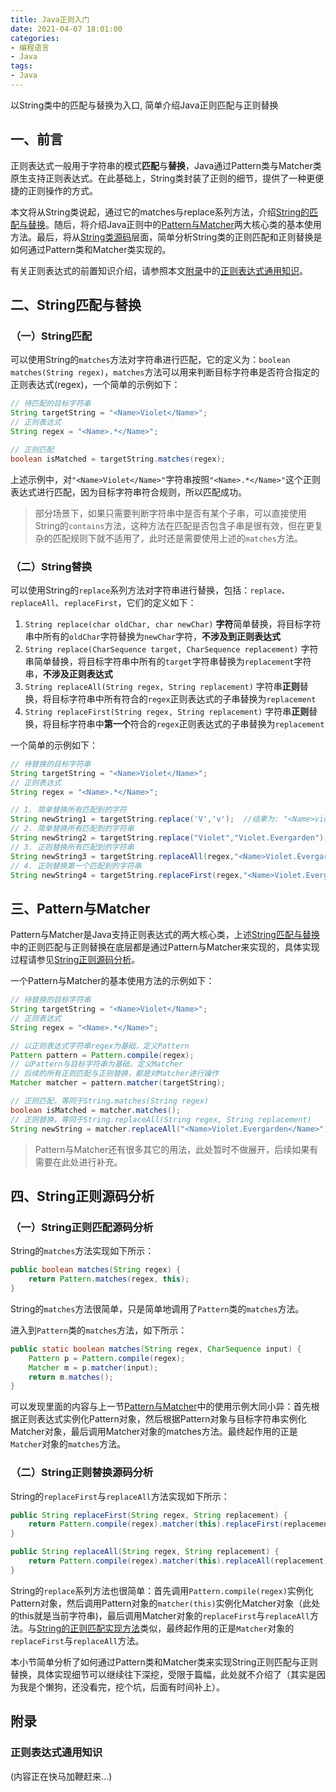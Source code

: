 ```yaml
---
title: Java正则入门
date: 2021-04-07 18:01:00
categories:
- 编程语言
- Java
tags:
- Java
---
```


以String类中的匹配与替换为入口, 简单介绍Java正则匹配与正则替换

## 一、前言

正则表达式一般用于字符串的模式**匹配**与**替换**，Java通过Pattern类与Matcher类原生支持正则表达式。在此基础上，String类封装了正则的细节，提供了一种更便捷的正则操作的方式。

本文将从String类说起，通过它的matches与replace系列方法，介绍[String的匹配与替换](#二string匹配与替换)。随后，将介绍Java正则中的[Pattern与Matcher](#三pattern与matcher)两大核心类的基本使用方法。最后，将从[String类源码](#四string正则源码分析)层面，简单分析String类的正则匹配和正则替换是如何通过Pattern类和Matcher类实现的。

有关正则表达式的前置知识介绍，请参照本文[附录](#附录)中的[正则表达式通用知识](#正则表达式通用知识)。

<!--more-->

## 二、String匹配与替换

### （一）String匹配

可以使用String的`matches`方法对字符串进行匹配，它的定义为：`boolean matches(String regex)`，`matches`方法可以用来判断目标字符串是否符合指定的正则表达式(regex)，一个简单的示例如下：

```Java
// 待匹配的目标字符串
String targetString = "<Name>Violet</Name>";
// 正则表达式
String regex = "<Name>.*</Name>";

// 正则匹配
boolean isMatched = targetString.matches(regex);
```

上述示例中，对`"<Name>Violet</Name>"`字符串按照`"<Name>.*</Name>"`这个正则表达式进行匹配，因为目标字符串符合规则，所以匹配成功。

> 部分场景下，如果只需要判断字符串中是否有某个子串，可以直接使用String的`contains`方法，这种方法在匹配是否包含子串是很有效，但在更复杂的匹配规则下就不适用了，此时还是需要使用上述的`matches`方法。

### （二）String替换

可以使用String的`replace`系列方法对字符串进行替换，包括：`replace`、`replaceAll`、`replaceFirst`，它们的定义如下：

1. `String replace(char oldChar, char newChar)`
    **字符**简单替换，将目标字符串中所有的`oldChar`字符替换为`newChar`字符，**不涉及到正则表达式**
2. `String replace(CharSequence target, CharSequence replacement)`
    字符串简单替换，将目标字符串中所有的`target`字符串替换为`replacement`字符串，**不涉及正则表达式**
3. `String replaceAll(String regex, String replacement)`
    字符串**正则**替换，将目标字符串中所有符合的`regex`正则表达式的子串替换为`replacement`
4. `String replaceFirst(String regex, String replacement)`
    字符串**正则**替换，将目标字符串中**第一个**符合的`regex`正则表达式的子串替换为`replacement`

一个简单的示例如下：
```Java
// 待替换的目标字符串
String targetString = "<Name>Violet</Name>";
// 正则表达式
String regex = "<Name>.*</Name>";

// 1. 简单替换所有匹配到的字符
String newString1 = targetString.replace('V','v');  //结果为: "<Name>violet</Name>"
// 2. 简单替换所有匹配到的字符串
String newString2 = targetString.replace("Violet","Violet.Evergarden");  //结果为: "<Name>Violet.Evergarden</Name>"
// 3. 正则替换所有匹配到的字符串
String newString3 = targetString.replaceAll(regex,"<Name>Violet.Evergarden</Name>");  //结果为: "<Name>Violet.Evergarden</Name>"
// 4. 正则替换第一个匹配到的字符串
String newString4 = targetString.replaceFirst(regex,"<Name>Violet.Evergarden</Name>");  //结果为: "<Name>Violet.Evergarden</Name>"
```

## 三、Pattern与Matcher

Pattern与Matcher是Java支持正则表达式的两大核心类，上述[String匹配与替换](#二string匹配与替换)中的正则匹配与正则替换在底层都是通过Pattern与Matcher来实现的，具体实现过程请参见[String正则源码分析](#四string正则源码分析)。

一个Pattern与Matcher的基本使用方法的示例如下：

```Java
// 待替换的目标字符串
String targetString = "<Name>Violet</Name>";
// 正则表达式
String regex = "<Name>.*</Name>";

// 以正则表达式字符串regex为基础，定义Pattern
Pattern pattern = Pattern.compile(regex);
// 以Pattern与目标字符串为基础，定义Matcher
// 后续的所有正则匹配与正则替换，都是对Matcher进行操作
Matcher matcher = pattern.matcher(targetString);

// 正则匹配，等同于String.matches(String regex)
boolean isMatched = matcher.matches();
// 正则替换，等同于String.replaceAll(String regex, String replacement)
String newString = matcher.replaceAll("<Name>Violet.Evergarden</Name>");
```

> Pattern与Matcher还有很多其它的用法，此处暂时不做展开，后续如果有需要在此处进行补充。

## 四、String正则源码分析



### （一）String正则匹配源码分析

String的`matches`方法实现如下所示：

```Java
public boolean matches(String regex) {
    return Pattern.matches(regex, this);
}
```

String的`matches`方法很简单，只是简单地调用了`Pattern`类的`matches`方法。

进入到`Pattern`类的`matches`方法，如下所示：

```Java
public static boolean matches(String regex, CharSequence input) {
    Pattern p = Pattern.compile(regex);
    Matcher m = p.matcher(input);
    return m.matches();
}
```

可以发现里面的内容与上一节[Pattern与Matcher](#三pattern与matcher)中的使用示例大同小异：首先根据正则表达式实例化Pattern对象，然后根据Pattern对象与目标字符串实例化Matcher对象，最后调用Matcher对象的matches方法。最终起作用的正是`Matcher`对象的`matches`方法。


### （二）String正则替换源码分析

String的`replaceFirst`与`replaceAll`方法实现如下所示：

```Java
public String replaceFirst(String regex, String replacement) {
    return Pattern.compile(regex).matcher(this).replaceFirst(replacement);
}

public String replaceAll(String regex, String replacement) {
    return Pattern.compile(regex).matcher(this).replaceAll(replacement);
}

```

String的`replace`系列方法也很简单：首先调用`Pattern.compile(regex)`实例化Pattern对象，然后调用Pattern对象的`matcher(this)`实例化Matcher对象（此处的this就是当前字符串)，最后调用Matcher对象的`replaceFirst`与`replaceAll`方法。与[String的正则匹配实现方法](#一string正则匹配源码分析)类似，最终起作用的正是`Matcher`对象的`replaceFirst`与`replaceAll`方法。

本小节简单分析了如何通过Pattern类和Matcher类来实现String正则匹配与正则替换，具体实现细节可以继续往下深挖，受限于篇幅，此处就不介绍了（其实是因为我是个懒狗，还没看完，挖个坑，后面有时间补上）。

## 附录

### 正则表达式通用知识

(内容正在快马加鞭赶来...)

